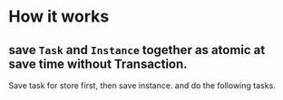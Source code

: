 # How it works

## save `Task` and `Instance` together as atomic at save time without Transaction.

Save task for store first, then save instance. and do the following tasks.